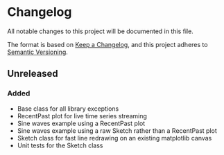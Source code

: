 # Changelog

All notable changes to this project will be documented in this file.

The format is based on [Keep a Changelog](https://keepachangelog.com/en/1.0.0/), and this project adheres to [Semantic Versioning](https://semver.org/spec/v2.0.0.html).

## Unreleased

### Added

- Base class for all library exceptions
- RecentPast plot for live time series streaming
- Sine waves example using a RecentPast plot
- Sine waves example using a raw Sketch rather than a RecentPast plot
- Sketch class for fast line redrawing on an existing matplotlib canvas
- Unit tests for the Sketch class

[unreleased]: https://github.com/qpsolvers/qpsolvers/compare/v0.0.1...HEAD
[0.0.1]: https://github.com/qpsolvers/qpsolvers/releases/tag/v0.0.1
